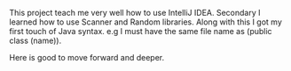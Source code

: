 This project teach me very well how to use IntelliJ IDEA. Secondary I learned how to use Scanner and
Random libraries. Along with this I got my first touch of Java syntax. e.g I must have the same file name as (public class (name)).

Here is good to move forward and deeper.